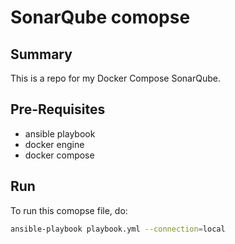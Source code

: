 # SonarQube comopse

## Summary

This is a repo for my Docker Compose SonarQube.

## Pre-Requisites

- ansible playbook
- docker engine
- docker compose

## Run

To run this comopse file, do:

```sh
ansible-playbook playbook.yml --connection=local
```
